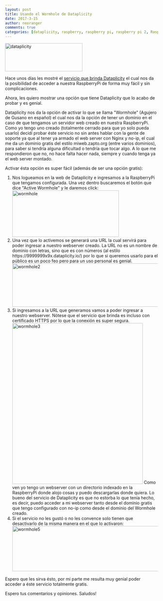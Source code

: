 ```yaml
---
layout: post
title: Usando el Wormhole de Dataplicity
date: 2017-3-15
author: neoranger
comments: true
categories: [dataplicity, raspberry, raspberry pi, raspberry pi 2, RaspberryPi, raspberrypi2, raspbian, webserver, wormhole]
---
```

<img class="  wp-image-4182 aligncenter" src="https://blogneositelinux.files.wordpress.com/2017/03/dataplicity.png" alt="dataplicity" width="255" height="93" />

Hace unos días les mostré el <a href="http://neositelinux.com/2017/03/08/raspberrypi-dataplicity-un-servicio-ideal-para-tu-pi/">servicio que brinda Dataplicity</a> el cual nos da la posibilidad de acceder a nuestra RaspberryPi de forma muy fácil y sin complicaciones.

Ahora, les quiero mostrar una opción que tiene Dataplicity que lo acabo de probar y es genial.

Dataplicity nos da la opción de activar lo que se llama "Wormhole" (Agujero de Gusano en español) el cual nos da la opción de tener un dominio en el caso de que tengamos un servidor web creado en nuestra RaspberryPi.
Como yo tengo uno creado (totalmente cerrado para que yo solo pueda usarlo) decidí probar éste servicio no sin antes hablar con la gente de soporte ya que al tener ya armado el web server con Nginx y no-ip, el cual me da un dominio gratis del estilo miweb.zapto.org (entre varios dominios), para saber si tendría alguna dificultad o tendría que tocar algo. A lo que me respondieron que no, no hace falta hacer nada, siempre y cuando tenga ya el web server montado.

<!--more-->

Activar ésta opción es super fácil (además de ser una opción gratis):

<ol>
    <li>Nos logueamos en la web de Dataplicity e ingresamos a la RaspberryPi que tengamos configurada. Una vez dentro buscaremos el botón que dice "Active Wormhole" y le daremos click:
<img class=" size-full wp-image-4224 aligncenter" src="https://blogneositelinux.files.wordpress.com/2017/03/wormhole.png" alt="wormhole" width="351" height="153" /></li>
    <li>Una vez que lo activemos se generará una URL la cual servirá para poder ingresar a nuestro webserver creado. La URL no es un nombre de dominio con letras, sino que es con números (al estilo https://9999999x9x.dataplicity.io/) por lo que si queremos usarlo para el público es un poco feo pero para un uso personal es genial.
<img class=" size-full wp-image-4228 aligncenter" src="https://blogneositelinux.files.wordpress.com/2017/03/wormhole2.png" alt="wormhole2" width="527" height="143" /></li>
    <li>Si ingresamos a la URL que generamos vamos a poder ingresar a nuestro webserver. Nótese que el servicio que brinda es incluso con certificado HTTPS por lo que la conexión es super segura.
<img class=" size-full wp-image-4238 aligncenter" src="https://blogneositelinux.files.wordpress.com/2017/03/wormhole3.png" alt="wormhole3" width="430" height="531" />
Como ven yo tengo un webserver con un directorio indexado en la RaspberryPi donde alojo cosas y puedo descargarlas donde quiera. Lo bueno del servicio de Dataplicity es que no estorba lo que tenía hecho, es decir, puedo acceder a mi webserver tanto desde el dominio gratis que tengo configurado con no-ip como desde el dominio del Wormhole creado.</li>
    <li>Si el servicio no les gustó o no les convence solo tienen que desactivarlo de la misma manera en el que lo activaron:
<img class=" size-full wp-image-4249 aligncenter" src="https://blogneositelinux.files.wordpress.com/2017/03/wormhole5.png" alt="wormhole5" width="524" height="149" /></li>
</ol>

Espero que les sirva ésto, por mi parte me resulta muy genial poder acceder a éste servicio totalmente gratis.

Espero tus comentarios y opiniones. Saludos!
